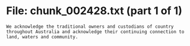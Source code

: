 ﻿# File: chunk_002428.txt (part 1 of 1)
```
We acknowledge the traditional owners and custodians of country throughout Australia and acknowledge their continuing connection to land, waters and community.
```

